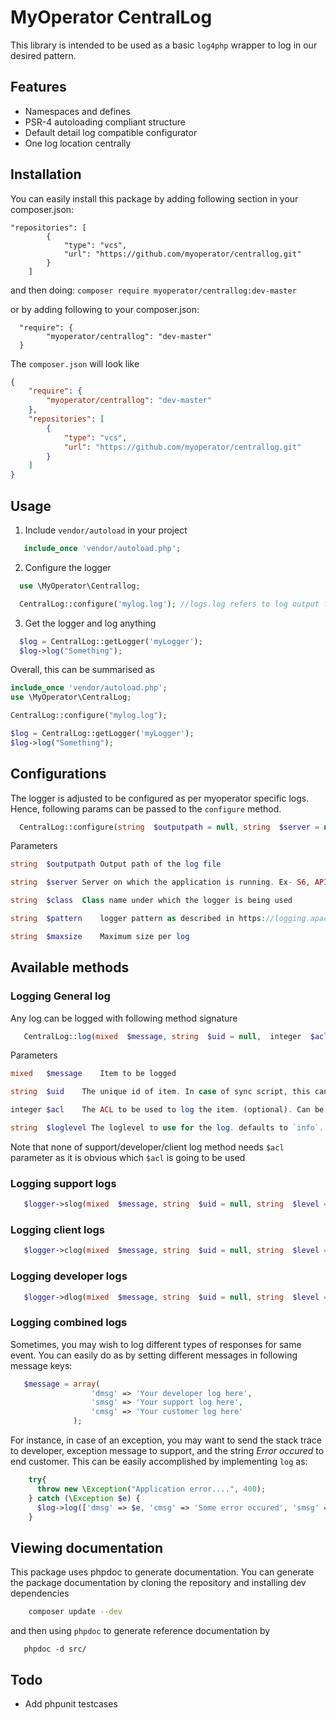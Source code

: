 # MyOperator CentralLog

This library is intended to be used as a basic `log4php` wrapper to log in our desired pattern.

## Features

* Namespaces and defines
* PSR-4 autoloading compliant structure
* Default detail log compatible configurator
* One log location centrally

## Installation
You can easily install this package by adding following section in your composer.json:

```
"repositories": [
        {
            "type": "vcs",
            "url": "https://github.com/myoperator/centrallog.git"
        }
    ]
```
and then doing: `composer require myoperator/centrallog:dev-master`

or by adding following to your composer.json:

```
  "require": {
        "myoperator/centrallog": "dev-master"
  }
```

The `composer.json` will look like

```json
{
    "require": {
        "myoperator/centrallog": "dev-master"
    },
    "repositories": [
        {
            "type": "vcs",
            "url": "https://github.com/myoperator/centrallog.git"
        }
    ]
}
```

## Usage

1. Include `vendor/autoload` in your project
```php
   include_once 'vendor/autoload.php';
```

2. Configure the logger

```php
  use \MyOperator\Centrallog;

  CentralLog::configure('mylog.log'); //logs.log refers to log output file
```

3. Get the logger and log anything
```php
  $log = CentralLog::getLogger('myLogger');
  $log->log("Something");
```

Overall, this can be summarised as 

```php
include_once 'vendor/autoload.php';
use \MyOperator\CentralLog;

CentralLog::configure("mylog.log");

$log = CentralLog::getLogger('myLogger');
$log->log("Something");
```

## Configurations

The logger is adjusted to be configured as per myoperator specific logs. Hence, following params can be passed to the `configure` method.

```php
  CentralLog::configure(string  $outputpath = null, string  $server = null, string|\MyOperator\class  $class = null, string  $pattern = null, string  $maxsize = null)
```
Parameters

```php
string	$outputpath	Output path of the log file

string	$server	Server on which the application is running. Ex- S6, API01

string	$class	Class name under which the logger is being used

string	$pattern	logger pattern as described in https://logging.apache.org/log4php/docs/layouts/pattern.html

string	$maxsize	Maximum size per log
```

## Available methods

### Logging General log

Any log can be logged with following method signature

```php
   CentralLog::log(mixed  $message, string  $uid = null,  integer  $acl = null, string $loglevel="info")
```

Parameters
```php
mixed	$message	Item to be logged

string	$uid	The unique id of item. In case of sync script, this can be engine uid. (optional)

integer	$acl	The ACL to be used to log the item. (optional). Can be one of [1,2,4]

string	$loglevel The loglevel to use for the log. defaults to `info`. (optional)
```

Note that none of support/developer/client log method needs `$acl` parameter as it is obvious which `$acl` is going to be used
### Logging support logs
```php
   $logger->slog(mixed  $message, string  $uid = null, string  $level = null)
```

### Logging client logs
```php
   $logger->clog(mixed  $message, string  $uid = null, string  $level = null)
```

### Logging developer logs
```php
   $logger->dlog(mixed  $message, string  $uid = null, string  $level = null);
```

### Logging combined logs

Sometimes, you may wish to log different types of responses for same event. You can easily do as by setting different messages in following message keys:

```php
   $message = array(
                  'dmsg' => 'Your developer log here',
                  'smsg' => 'Your support log here',
                  'cmsg' => 'Your customer log here'
              );
```

For instance, in case of an exception, you may want to send the stack trace to developer, exception message to support, and the string *Error occured* to end customer. This can be easily accomplished by implementing `log` as:


```php
    try{
      throw new \Exception("Application error....", 400);
    } catch (\Exception $e) {
      $log->log(['dmsg' => $e, 'cmsg' => 'Some error occured', 'smsg' => $e->getMessage()]);
    }
```

## Viewing documentation

This package uses phpdoc to generate documentation. You can generate the package documentation by cloning the repository and installing dev dependencies

```sh
    composer update --dev
```

and then using `phpdoc` to generate reference documentation by

```
   phpdoc -d src/
```


## Todo
* Add phpunit testcases
